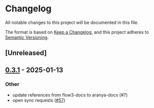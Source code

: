 # Changelog

All notable changes to this project will be documented in this file.

The format is based on [Keep a Changelog](https://keepachangelog.com/en/1.0.0/),
and this project adheres to [Semantic Versioning](https://semver.org/spec/v2.0.0.html).

## [Unreleased]

## [0.3.1](https://github.com/aranya-project/aranya-core/compare/aranya-runtime-v0.3.0...aranya-runtime-v0.3.1) - 2025-01-13

### Other

- update references from flow3-docs to aranya-docs (#7)
- open sync requests ([#57](https://github.com/aranya-project/aranya-core/pull/57))
